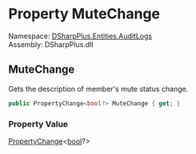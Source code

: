 # Property MuteChange

Namespace: [DSharpPlus.Entities.AuditLogs](DSharpPlus.Entities.AuditLogs.md)  
Assembly: DSharpPlus.dll

## <a id="DSharpPlus_Entities_AuditLogs_DiscordAuditLogMemberUpdateEntry_MuteChange"></a>MuteChange

Gets the description of member's mute status change.

```csharp
public PropertyChange<bool?> MuteChange { get; }
```

### Property Value

[PropertyChange](DSharpPlus.Entities.AuditLogs.PropertyChange\-1.md)<[bool](https://learn.microsoft.com/dotnet/api/system.boolean)?\>

